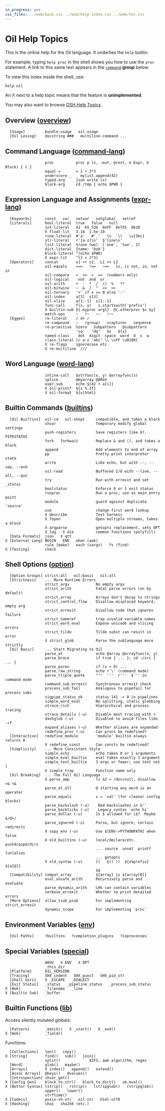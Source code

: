 ```yaml
---
in_progress: yes
css_files: ../web/base.css ../web/help-index.css ../web/toc.css
---
```


Oil Help Topics
===============

This is the online help for the Oil language.  It underlies the `help` builtin.

For example, typing `help proc` in the shell shows you how to use the `proc`
statement.  A link to this same text appears in the [`command`](#command)
**group** below.

To view this index inside the shell, use:

    help oil

An <span style="color: darkred">X</span> next to a help topic means that the
feature is **unimplemented**.

You may also want to browse [OSH Help Topics](osh-help-topics.html).

<div id="toc">
</div>

<h2 id="overview">
  Overview (<a class="group-link" href="oil-help.html#overview">overview</a>)
</h2>

```oil-help-topics
  [Usage]         bundle-usage   oil-usage
  [Oil Lexing]    docstring ###   multiline-command ...
```

<h2 id="command-lang">
  Command Language (<a class="group-link" href="oil-help.html#command-lang">command-lang</a>)
</h2>

```oil-help-topics
                  proc          proc p (x, :out, @rest, e Expr, b Block) { c }
                  equal =       = 1 + 2*3
                  underscore _  _ mylist.append(42)
                  typed-arg     json write (x)
                  block-arg     cd /tmp { echo $PWD }
```

<h2 id="expr-lang">
  Expression Language and Assignments (<a class="group-link" href="oil-help.html#expr-lang">expr-lang</a>)
</h2>

```oil-help-topics
  [Keywords]      const   var   setvar   setglobal   setref
  [Literals]      bool-literal  true   false   null
                  int-literal   42  65_536  0xFF  0o755  0b10
                  X float-lit   3.14  1.5e-10
                  rune-literal  #'a'   #'_'   \n   \\   \u{3bc}
                  str-literal   r'[a-z]\n'  $'line\n'  
                  list-literal  %(one two)  ['one', 'two', 3]
                  dict-literal  {name: 'bob'}
                  block-literal ^(echo $PWD)
                  X expr-lit    ^[1 + 2*3]
  [Operators]     concat        s1 ++ s2,  L1 ++ L2
                  oil-equals    ===   !==   ~==   is, is not, in, not in
                  oil-compare   <  <=  >  >=  (numbers only)
                  oil-logical    not  and  or
                  oil-arith     +  -  *  /  //  %   ** 
                  oil-bitwise   ~  &  |  ^  <<  >>
                  oil-ternary   '+' if x >= 0 else '-'
                  oil-index     a[3]  s[3]
                  oil-slice     a[1:-1]  s[1:-1]
                  func-call     f(x, y)   s.startswith('prefix')
                  X builtin-sub ${.myproc arg1}  @{.otherproc $x $y}
                  match-ops     ~   !~   ~~   !~~
  [Eggex]         re-literal    / d+ /
                  re-compound   ~   (group)   <capture>   sequence
                  re-primitive  %zero   Subpattern   @subpattern
                                'sq'   "dq"   $x   ${x}
                  named-class    dot  digit  space  word  d  s  w
                  class-literal [c a-z 'abc' \\ \xFF \u0100]
                  X re-flags    ignorecase etc.
                  X re-multiline  ///
```

<h2 id="word-lang">
  Word Language (<a class="group-link" href="oil-help.html#word-lang">word-lang</a>)
</h2>

```oil-help-topics
                  inline-call   $strfunc(x, y) @arrayfunc(z)
                  splice        @myarray @ARGV
                  expr-sub      echo $[42 + a[i]]
                  X oil-printf  ${x %.3f}
                  X oil-format  ${x|html}
```

<h2 id="builtins">
  Builtin Commands (<a class="group-link" href="oil-help.html#builtins">builtins</a>)
</h2>

```oil-help-topics
  [Oil Builtins]  oil-cd   oil-shopt     compatible, and takes a block
                  shvar                  Temporary modify global settings
                  push-registers         Save registers like $?, PIPESTATUS
                  fork   forkwait        Replace & and (), and takes a block
                  append                 Add elements to end of array
                  pp                     Pretty print interpreter state
                  write                  Like echo, but with --, --sep, --end
                  oil-read               Buffered I/O with --line, --all, --qsn
                  try                    Run with errexit and set _status
                  boolstatus             Enforce 0 or 1 exit status
                  runproc                Run a proc; use as main entry point
                  module                 guard against duplicate 'source'
                  use                    change first word lookup
                  X describe             Test harness
                  X fopen                Open multiple streams, takes a block
                  X argparse             getopts replacement, sets OPT
                  X log   X die          common functions (polyfill)
  [Data Formats]  json   X qtt
X [External Lang] BEGIN   END   when (awk)
                  rule (make)   each (xargs)   fs (find)
X [Testing]       check
```

<h2 id="option">
  Shell Options (<a class="group-link" href="oil-help.html#option">option</a>)
</h2>

```oil-help-topics
  [Option Groups] strict:all   oil:basic   oil:all
  [Strictness]    ... More Runtime Errors
                  strict_argv            No empty argv
                  strict_arith           Fatal parse errors (on by default)
                  strict_array           Arrays don't decay to strings
                  strict_control_flow    Disallow misplaced keyword, empty arg
                  strict_errexit         Disallow code that ignores failure
                  strict_nameref         trap invalid variable names
                  strict_word_eval       Expose unicode and slicing errors
                  strict_tilde           Tilde subst can result in error
                  X strict_glob          Parse the sublanguage more strictly
  [Oil Basic]     ... Start Migrating to Oil
                  parse_at               echo @array @arrayfunc(x, y)
                  parse_brace            if true { ... }; cd ~/src { ... }
                  parse_paren            if (x > 0) ...
                  parse_raw_string       echo r'\' (command mode)
                  parse_triple_quote     """  '''  r'''  $''' in command mode
                  command_sub_errexit    Synchronous errexit check
                  process_sub_fail       Analogous to pipefail for process subs
                  sigpipe_status_ok      status 141 -> 0 in pipelines
                  simple_word_eval       No splitting, static globbing
                  xtrace_rich            Hierarchical and process tracing
                  xtrace_details (-u)    Disable most tracing with +
                  dashglob (-u)          Disabled to avoid files like -rf
                  expand_aliases (-u)    Whether aliases are expanded
                  redefine_proc (-u)     Can procs be redefined?
  [Interactive]   redefine_module        'module' builtin always returns 0
                  X redefine_const       Can consts be redefined?
  [Simplicity]    ... More Consistent Style
                  simple_echo            echo takes 0 or 1 arguments
                  simple_eval_builtin    eval takes exactly 1 argument
                  simple_test_builtin    3 args or fewer; use test not [
                  X simple_trap          Function name only
  [Oil Breaking]  ... The Full Oil Language
                  X parse_amp            ls &2 > /dev/null, disallow >& <&
                  parse_at_all           @ starting any word is an operator
                  parse_equals           x = 'val' (for cleaner config blocks)
                  parse_backslash (-u)    Bad backslashes in $''
                  parse_backticks (-u)    Legacy syntax `echo hi`
                  parse_dollar (-u)      Is $ allowed for \$?  Maybe $/d+/
                  parse_ignored (-u)     Parse, but ignore, certain redirects
                  X copy_env (-u)        Use $[ENV->PYTHONPATH] when false
                  X old_builtins (-u)    local/declare/etc.  pushd/popd/dirs
                                         ... source  unset  printf  [un]alias
                                         ... getopts
                  X old_syntax (-u)      [[   $(( ))  ${x%prefix}   ${a[@]}
                                         $$
  [Compatibility] compat_array           ${array} is ${array[0]}
                  eval_unsafe_arith      Recursively parse and evaluate
                  parse_dynamic_arith    LHS can contain variables
                  verbose_errexit        Whether to print detailed errors
  [More Options]  allow_csub_psub        For implementing strict_errexit
                  dynamic_scope          For implementing 'proc'
```

<h2 id="env">
  Environment Variables (<a class="group-link" href="oil-help.html#env">env</a>)
</h2>

```oil-help-topics
  [Oil Paths]     ?builtins   ?completion_plugins   ?coprocesses
```

<h2 id="special">
  Special Variables (<a class="group-link" href="oil-help.html#special">special</a>)
</h2>

```oil-help-topics
                  ARGV   X ENV   X OPT
                  _this_dir
  [Platform]      OIL_VERSION
  [Tracing]       SHX_indent   SHX_punct   SHX_pid_str
  [Shell Vars]    X _ESCAPE   _DIALECT
  [Exit Status]   _status   _pipeline_status   _process_sub_status
X [Wok]           _filename   _line
X [Builtin Sub]   _buffer
```

<h2 id="lib">
  Builtin Functions (<a class="group-link" href="oil-help.html#lib">lib</a>)
</h2>

Access silently mutated globals:

```oil-help-topics
  [Pattern]       _match()   X _start()   X _end()
X [Wok]           _field()
```

Functions:

```oil-help-topics
  [Collections]   len()   copy()
X [String]        find()   sub()   join() 
                  split()             $IFS, awk algorithm, regex
  [Word]          glob()   maybe()
  [Arrays]        X index()   append()   extend()
  [Assoc Arrays]  @keys()   @values()
  [Introspection] shvar_get()
X [Config Gen]    block_to_str()   block_to_dict()   vm_eval()
X [Better Syntax] lstrip()   rstrip()   lstripglob()   rstripglob()
                  upper()   lower()
                  strftime()
X [Codecs]        posix-sh-str   oil-str   html-utf8
X [Hashing]       sha1   sha256 (etc.)
```
